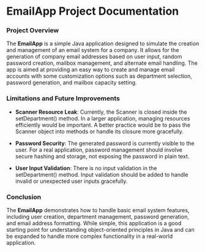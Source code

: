 # **EmailApp Project Documentation**

### **Project Overview**
The **EmailApp** is a simple Java application designed to simulate the creation and management of an email system for a company. It allows for the generation of company email addresses based on user input, random password creation, mailbox management, and alternate email handling. The app is aimed at providing an easy way to create and manage email accounts with some customization options such as department selection, password generation, and mailbox capacity setting.


### **Limitations and Future Improvements**
  - **Scanner Resource Leak**: Currently, the Scanner is closed inside the setDepartment() method. In a larger application, managing resources efficiently would be important. A better practice would be to pass the Scanner object into methods or handle its closure more gracefully.

  - **Password Security**: The generated password is currently visible to the user. For a real application, password management should involve secure hashing and storage, not exposing the password in plain text.

  - **User Input Validation**: There is no input validation in the setDepartment() method. Input validation should be added to handle invalid or unexpected user inputs gracefully.


### **Conclusion**
The **EmailApp** demonstrates how to handle basic email system features, including user creation, department management, password generation, and email address formatting. While simple, this application is a good starting point for understanding object-oriented principles in Java and can be expanded to handle more complex functionality in a real-world application.
